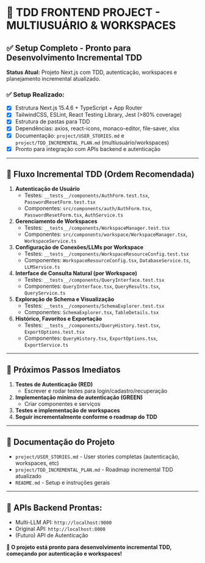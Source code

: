 
# 🚀 **TDD FRONTEND PROJECT - MULTIUSUÁRIO & WORKSPACES**

## ✅ **Setup Completo - Pronto para Desenvolvimento Incremental TDD**

**Status Atual:** Projeto Next.js com TDD, autenticação, workspaces e planejamento incremental atualizado.

### ✅ **Setup Realizado:**
- [x] Estrutura Next.js 15.4.6 + TypeScript + App Router
- [x] TailwindCSS, ESLint, React Testing Library, Jest (>80% coverage)
- [x] Estrutura de pastas para TDD
- [x] Dependências: axios, react-icons, monaco-editor, file-saver, xlsx
- [x] Documentação: `project/USER_STORIES.md` e `project/TDD_INCREMENTAL_PLAN.md` (multiusuário/workspaces)
- [x] Pronto para integração com APIs backend e autenticação

---

## 🏁 **Fluxo Incremental TDD (Ordem Recomendada)**

1. **Autenticação de Usuário**
   - Testes: `__tests__/components/AuthForm.test.tsx`, `PasswordResetForm.test.tsx`
   - Componentes: `src/components/auth/AuthForm.tsx`, `PasswordResetForm.tsx`, `AuthService.ts`
2. **Gerenciamento de Workspaces**
   - Testes: `__tests__/components/WorkspaceManager.test.tsx`
   - Componentes: `src/components/workspace/WorkspaceManager.tsx`, `WorkspaceService.ts`
3. **Configuração de Conexões/LLMs por Workspace**
   - Testes: `__tests__/components/WorkspaceResourceConfig.test.tsx`
   - Componentes: `WorkspaceResourceConfig.tsx`, `DatabaseService.ts`, `LLMService.ts`
4. **Interface de Consulta Natural (por Workspace)**
   - Testes: `__tests__/components/QueryInterface.test.tsx`
   - Componentes: `QueryInterface.tsx`, `QueryResults.tsx`, `QueryService.ts`
5. **Exploração de Schema e Visualização**
   - Testes: `__tests__/components/SchemaExplorer.test.tsx`
   - Componentes: `SchemaExplorer.tsx`, `TableDetails.tsx`
6. **Histórico, Favoritos e Exportação**
   - Testes: `__tests__/components/QueryHistory.test.tsx`, `ExportOptions.test.tsx`
   - Componentes: `QueryHistory.tsx`, `ExportOptions.tsx`, `ExportService.ts`

---

## 🎯 **Próximos Passos Imediatos**

1. **Testes de Autenticação (RED)**
   - Escrever e rodar testes para login/cadastro/recuperação
2. **Implementação mínima de autenticação (GREEN)**
   - Criar componentes e serviços
3. **Testes e implementação de workspaces**
4. **Seguir incrementalmente conforme o roadmap do TDD**

---

## 📖 **Documentação do Projeto**
- `project/USER_STORIES.md` - User stories completas (autenticação, workspaces, etc)
- `project/TDD_INCREMENTAL_PLAN.md` - Roadmap incremental TDD atualizado
- `README.md` - Setup e instruções gerais

---

## 🔗 **APIs Backend Prontas:**
- Multi-LLM API: `http://localhost:9000`
- Original API: `http://localhost:8000`
- (Futuro) API de Autenticação

**🎯 O projeto está pronto para desenvolvimento incremental TDD, começando por autenticação e workspaces!**
